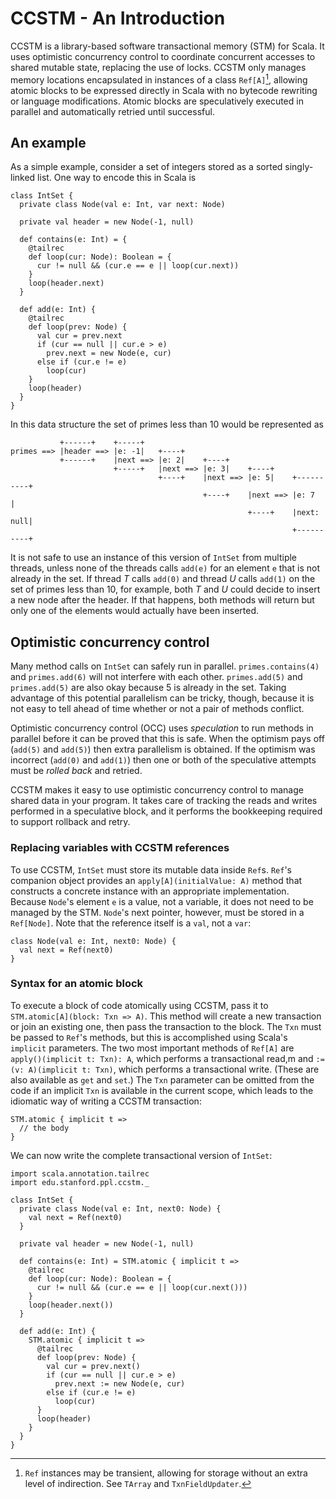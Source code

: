 # CCSTM - An Introduction

CCSTM is a library-based software transactional memory (STM) for Scala.
It uses optimistic concurrency control to coordinate concurrent accesses
to shared mutable state, replacing the use of locks.  CCSTM only manages
memory locations encapsulated in instances of a class `Ref[A]`[^1],
allowing atomic blocks to be expressed directly in Scala with no bytecode
rewriting or language modifications.  Atomic blocks are speculatively
executed in parallel and automatically retried until successful.

[^1]: `Ref` instances may be transient, allowing for storage without an extra
level of indirection.  See `TArray` and `TxnFieldUpdater`.

## An example

As a simple example, consider a set of integers stored as a sorted
singly-linked list.  One way to encode this in Scala is

    class IntSet {
      private class Node(val e: Int, var next: Node)
    
      private val header = new Node(-1, null)

      def contains(e: Int) = {
        @tailrec
        def loop(cur: Node): Boolean = {
          cur != null && (cur.e == e || loop(cur.next))
        }
        loop(header.next)
      }

      def add(e: Int) {
        @tailrec
        def loop(prev: Node) {
          val cur = prev.next
          if (cur == null || cur.e > e)
            prev.next = new Node(e, cur)
          else if (cur.e != e)
            loop(cur)
        }
        loop(header)
      }
    }

In this data structure the set of primes less than 10 would be
represented as

               +------+    +-----+
    primes ==> |header ==> |e: -1|   +----+
               +------+    |next ==> |e: 2|    +----+
                           +-----+   |next ==> |e: 3|    +----+
                                     +----+    |next ==> |e: 5|    +----------+
                                               +----+    |next ==> |e: 7      |
                                                         +----+    |next: null|
                                                                   +----------+

It is not safe to use an instance of this version of `IntSet` from
multiple threads, unless none of the threads calls `add(e)` for an element
`e` that is not already in the set.  If thread *T* calls `add(0)` and
thread *U* calls `add(1)` on the set of primes less than 10, for example,
both *T* and *U* could decide to insert a new node after the header.
If that happens, both methods will return but only one of the elements
would actually have been inserted.

## Optimistic concurrency control

Many method calls on `IntSet` can safely run in parallel.
`primes.contains(4)` and `primes.add(6)` will not interfere with each
other.  `primes.add(5)` and `primes.add(5)` are also okay because 5 is
already in the set.  Taking advantage of this potential parallelism can
be tricky, though, because it is not easy to tell ahead of time whether
or not a pair of methods conflict.

Optimistic concurrency control (OCC) uses *speculation* to run methods in
parallel before it can be proved that this is safe.  When the optimism
pays off (`add(5)` and `add(5)`) then extra parallelism is obtained.
If the optimism was incorrect (`add(0)` and `add(1)`) then one or both
of the speculative attempts must be *rolled back* and retried.

CCSTM makes it easy to use optimistic concurrency control to manage
shared data in your program.  It takes care of tracking the reads and
writes performed in a speculative block, and it performs the bookkeeping
required to support rollback and retry.

### Replacing variables with CCSTM references

To use CCSTM, `IntSet` must store its mutable data inside `Ref`s.
`Ref`'s companion object provides an `apply[A](initialValue: A)` method
that constructs a concrete instance with an appropriate implementation.
Because `Node`'s element `e` is a value, not a variable, it does not need
to be managed by the STM.  `Node`'s next pointer, however, must be stored
in a `Ref[Node]`.  Note that the reference itself is a `val`, not a `var`:

    class Node(val e: Int, next0: Node) {
      val next = Ref(next0)
    }

### Syntax for an atomic block

To execute a block of code atomically using CCSTM, pass it to
`STM.atomic[A](block: Txn => A)`.  This method will create a new
transaction or join an existing one, then pass the transaction to
the block.  The `Txn` must be passed to `Ref`'s methods, but this is
accomplished using Scala's `implicit` parameters.  The two most important
methods of `Ref[A]` are `apply()(implicit t: Txn): A`, which performs
a transactional read,m and `:=(v: A)(implicit t: Txn)`, which performs
a transactional write.  (These are also available as `get` and `set`.)
The `Txn` parameter can be omitted from the code if an implicit `Txn`
is available in the current scope, which leads to the idiomatic way of
writing a CCSTM transaction:

    STM.atomic { implicit t =>
      // the body
    }

We can now write the complete transactional version of `IntSet`:

    import scala.annotation.tailrec
    import edu.stanford.ppl.ccstm._

    class IntSet {
      private class Node(val e: Int, next0: Node) {
        val next = Ref(next0)
      }

      private val header = new Node(-1, null)
      
      def contains(e: Int) = STM.atomic { implicit t =>
        @tailrec
        def loop(cur: Node): Boolean = {
          cur != null && (cur.e == e || loop(cur.next()))
        }
        loop(header.next())
      }

      def add(e: Int) {
        STM.atomic { implicit t =>
          @tailrec
          def loop(prev: Node) {
            val cur = prev.next()
            if (cur == null || cur.e > e)
              prev.next := new Node(e, cur)
            else if (cur.e != e)
              loop(cur)
          }
          loop(header)
        }
      }
    }
